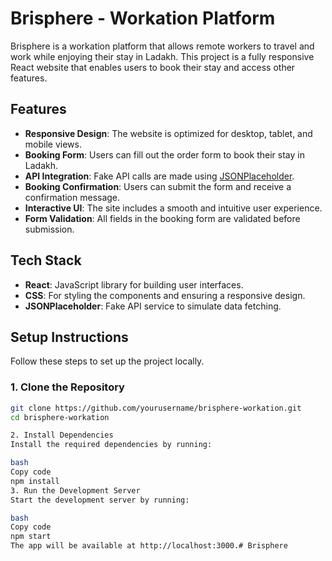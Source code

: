 # Brisphere - Workation Platform

Brisphere is a workation platform that allows remote workers to travel and work while enjoying their stay in Ladakh. This project is a fully responsive React website that enables users to book their stay and access other features.

## Features

- **Responsive Design**: The website is optimized for desktop, tablet, and mobile views.
- **Booking Form**: Users can fill out the order form to book their stay in Ladakh.
- **API Integration**: Fake API calls are made using [JSONPlaceholder](https://jsonplaceholder.typicode.com/).
- **Booking Confirmation**: Users can submit the form and receive a confirmation message.
- **Interactive UI**: The site includes a smooth and intuitive user experience.
- **Form Validation**: All fields in the booking form are validated before submission.

## Tech Stack

- **React**: JavaScript library for building user interfaces.
- **CSS**: For styling the components and ensuring a responsive design.
- **JSONPlaceholder**: Fake API service to simulate data fetching.

## Setup Instructions

Follow these steps to set up the project locally.

### 1. Clone the Repository

```bash
git clone https://github.com/yourusername/brisphere-workation.git
cd brisphere-workation

2. Install Dependencies
Install the required dependencies by running:

bash
Copy code
npm install
3. Run the Development Server
Start the development server by running:

bash
Copy code
npm start
The app will be available at http://localhost:3000.#   B r i s p h e r e  
 